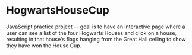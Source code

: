 # HogwartsHouseCup
JavaScript practice project -- goal is to have an interactive page where a user can see a list of the four Hogwarts Houses and click on a house, resulting in that house's flags hanging from the Great Hall ceiling to show they have won the House Cup.
